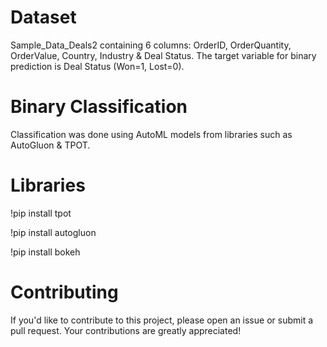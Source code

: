 # Dataset
Sample_Data_Deals2 containing 6 columns: OrderID, OrderQuantity, OrderValue, Country, Industry & Deal Status. The target variable for binary prediction is Deal Status (Won=1, Lost=0).

# Binary Classification
Classification was done using AutoML models from libraries such as AutoGluon & TPOT. 

# Libraries
!pip install tpot

!pip install autogluon

!pip install bokeh

# Contributing
If you'd like to contribute to this project, please open an issue or submit a pull request. Your contributions are greatly appreciated!
